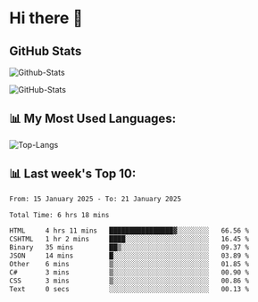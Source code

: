 # Hi there 👋

## GitHub Stats
![Github-Stats](https://github-readme-stats-sigma-five.vercel.app/api?username=ltorson&show_icons=true&theme=radical&count_private=true&show=reviews,discussions_started,discussions_answered,prs_merged,prs_merged_percentage)

![GitHub-Stats](https://github-readme-stats.vercel.app/api/wakatime?username=LeeTorson&theme=synthwave&size_weight=0.5&count_weight=0.5&title_color=36F9F6&langs_count=10&count_private=true)

## 📊 My Most Used Languages:
![Top-Langs](https://github-readme-stats-sigma-five.vercel.app/api/top-langs/?username=LTorson&layout=compact&langs_count=10)


## 📊 Last week's Top 10:
<!--START_SECTION:waka-->

```txt
From: 15 January 2025 - To: 21 January 2025

Total Time: 6 hrs 18 mins

HTML     4 hrs 11 mins   ████████████████▓░░░░░░░░   66.56 %
CSHTML   1 hr 2 mins     ████░░░░░░░░░░░░░░░░░░░░░   16.45 %
Binary   35 mins         ██▒░░░░░░░░░░░░░░░░░░░░░░   09.37 %
JSON     14 mins         █░░░░░░░░░░░░░░░░░░░░░░░░   03.89 %
Other    6 mins          ▒░░░░░░░░░░░░░░░░░░░░░░░░   01.85 %
C#       3 mins          ▒░░░░░░░░░░░░░░░░░░░░░░░░   00.90 %
CSS      3 mins          ▒░░░░░░░░░░░░░░░░░░░░░░░░   00.86 %
Text     0 secs          ░░░░░░░░░░░░░░░░░░░░░░░░░   00.13 %
```

<!--END_SECTION:waka-->
